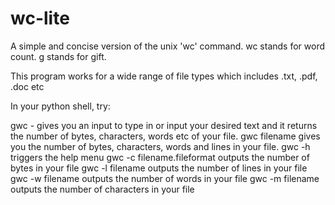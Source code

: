 # wc-lite
A simple and concise version of the unix 'wc' command. 
wc stands for word count. g stands for gift.

This program works for a wide range of file types which includes .txt, .pdf, .doc etc 

In your python shell, try:

gwc - gives you an input to type in or input your desired text and it returns the number of bytes, characters, words etc 
of your file.
gwc filename gives you the number of bytes, characters, words and lines in your file.
gwc -h triggers the help menu
gwc -c filename.fileformat outputs the number of bytes in your file
gwc -l filename outputs the number of lines in your file
gwc -w filename outputs the number of words in your file
gwc -m filename outputs the number of characters in your file
